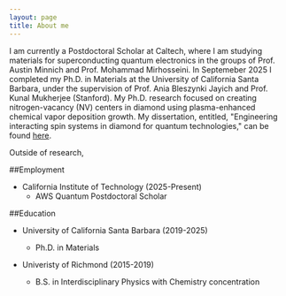 ```yaml
---
layout: page
title: About me
---
```

I am currently a Postdoctoral Scholar at Caltech, where I am studying materials for superconducting quantum electronics in the groups of Prof. Austin Minnich and Prof. Mohammad Mirhosseini. In Septemeber 2025 I completed my Ph.D. in Materials at the University of California Santa Barbara, under the supervision of Prof. Ania Bleszynki Jayich and Prof. Kunal Mukherjee (Stanford). My Ph.D. research focused on creating nitrogen-vacancy (NV) centers in diamond using plasma-enhanced chemical vapor deposition growth. My dissertation, entitled, "Engineering interacting spin systems in diamond for quantum technologies," can be found [here](https://escholarship.org/uc/item/4dj7h688).

Outside of research,


##Employment
- California Institute of Technology (2025-Present)
    - AWS Quantum Postdoctoral Scholar

##Education
- University of California Santa Barbara (2019-2025)
    - Ph.D. in Materials
      
- Univeristy of Richmond (2015-2019)
    - B.S. in Interdisciplinary Physics with Chemistry concentration
